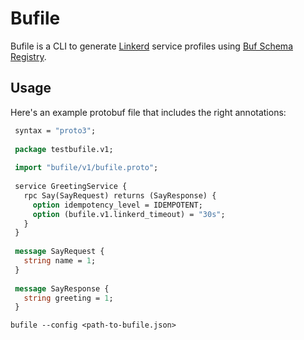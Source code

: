 # Bufile

Bufile is a CLI to generate [Linkerd](https://linkerd.io) service profiles
using [Buf Schema Registry](https://buf.build/docs/registry).

## Usage

Here's an example protobuf file that includes the right annotations:

```proto
 syntax = "proto3"; 
  
 package testbufile.v1; 
  
 import "bufile/v1/bufile.proto"; 
  
 service GreetingService { 
   rpc Say(SayRequest) returns (SayResponse) { 
     option idempotency_level = IDEMPOTENT; 
     option (bufile.v1.linkerd_timeout) = "30s"; 
   } 
 } 
  
 message SayRequest { 
   string name = 1; 
 } 
  
 message SayResponse { 
   string greeting = 1; 
 }
```

```shell
bufile --config <path-to-bufile.json>
```
